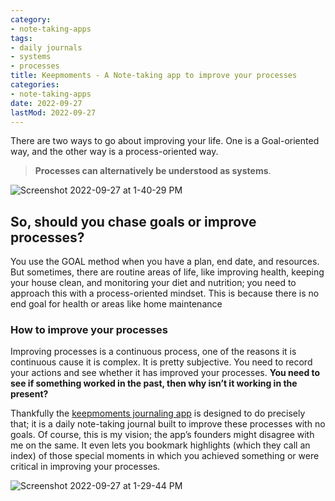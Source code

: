 ```yaml
---
category:
- note-taking-apps
tags:
- daily journals
- systems
- processes
title: Keepmoments - A Note-taking app to improve your processes
categories:
- note-taking-apps
date: 2022-09-27
lastMod: 2022-09-27
---
```

There are two ways to go about improving your life. One is a Goal-oriented way, and the other way is a process-oriented way.

> **Processes can alternatively be understood as systems**.

![Screenshot 2022-09-27 at 1-40-29 PM](https://mataroa.blog/images/9e8c4a36.png)

## So, should you chase goals or improve processes? 
You use the GOAL method when you have a plan, end date, and resources. But sometimes, there are routine areas of life, like improving health, keeping your house clean, and monitoring your diet and nutrition; you need to approach this with a process-oriented mindset. This is because there is no end goal for health or areas like home maintenance

### How to improve your processes
Improving processes is a continuous process, one of the reasons it is continuous cause it is complex. It is pretty subjective. You need to record your actions and see whether it has improved your processes. **You need to see if something worked in the past, then why isn’t it working in the present?**

Thankfully the [keepmoments journaling app](https://keepmoments.co/) is designed to do precisely that; it is a daily note-taking journal built to improve these processes with no goals. Of course, this is my vision; the app’s founders might disagree with me on the same. It even lets you bookmark highlights (which they call an index) of those special moments in which you achieved something or were critical in improving your processes.

![Screenshot 2022-09-27 at 1-29-44 PM](https://mataroa.blog/images/0f573569.png)
